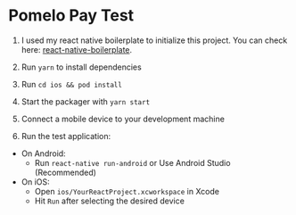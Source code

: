# Pomelo Pay Test

1. I used my react native boilerplate to initialize this project. You can check here: [react-native-boilerplate](https://github.com/huynextlevel/react-native-boilerplate).
2. Run `yarn` to install dependencies
3. Run `cd ios && pod install`

4. Start the packager with `yarn start`
5. Connect a mobile device to your development machine
6. Run the test application:
- On Android:
  - Run `react-native run-android` or Use Android Studio (Recommended)
- On iOS:
  - Open `ios/YourReactProject.xcworkspace` in Xcode
  - Hit `Run` after selecting the desired device
